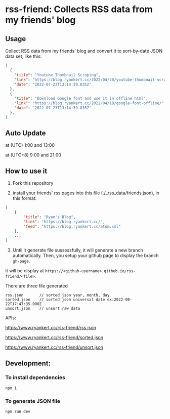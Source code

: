 # rss-friend: Collects RSS data from my friends' blog

## Usage

Collect RSS data from my friends' blog and convert it to sort-by-date JSON data set, like this:

```json
[
  {
    "title": "Youtube Thumbnail Scraping",
    "link": "https://blog.ryankert.cc/2022/04/20/youtube-thumbnail-scraping/",
    "date": "2022-07-23T13:14:39.835Z"
  },
  {
    "title": "Download Google font and use it in offline html",
    "link": "https://blog.ryankert.cc/2022/04/18/google-font-offline/",
    "date": "2022-07-23T13:14:39.835Z"
  },
]
```

## Auto Update

at (UTC) 1:00 and 13:00

at (UTC+8) 9:00 and 21:00

## How to use it

1. Fork this repository

2. install your friends' rss pages into this file (./_rss_data/friends.json), in this format:

```json
[
    {
        "title": "Ryan's Blog",
        "link": "https://blog.ryankert.cc/",
        "feed": "https://blog.ryankert.cc/atom.xml"
    },
    ...
]
```

3. Until it generate file sussessfully, it will generate a new branch automatically. Then, you setup your github page to display the branch `gh-page`.

It will be display at `https://<github-username>.github.io/rss-friend/<file>`.

There are three file generated

```
rss.json       // sorted json year, month, day
sorted.json    // sorted json universal date ex:2022-08-22T17:47:35.000Z
unsort.json    // unsort raw data
```

APIs:

https://www.ryankert.cc/rss-friend/rss.json

https://www.ryankert.cc/rss-friend/sorted.json

https://www.ryankert.cc/rss-friend/unsort.json


## Development:

### To install dependencies

```zsh
npm i
```

### To generate JSON file

```zsh
npm run dev
```
